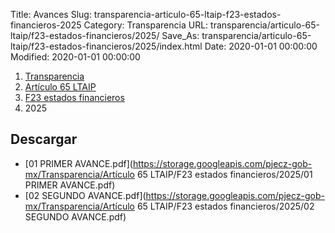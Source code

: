 Title: Avances
Slug: transparencia-articulo-65-ltaip-f23-estados-financieros-2025
Category: Transparencia
URL: transparencia/articulo-65-ltaip/f23-estados-financieros/2025/
Save_As: transparencia/articulo-65-ltaip/f23-estados-financieros/2025/index.html
Date: 2020-01-01 00:00:00
Modified: 2020-01-01 00:00:00


<nav aria-label="breadcrumb">
<ol class="breadcrumb">
<li class="breadcrumb-item"><a href="../../../">Transparencia</a></li>
<li class="breadcrumb-item"><a href="../../">Artículo 65 LTAIP</a></li>
<li class="breadcrumb-item"><a href="../">F23 estados financieros</a></li>
<li class="breadcrumb-item active" aria-current="page">2025</li>
</ol>
</nav>


## Descargar

- [01 PRIMER AVANCE.pdf](https://storage.googleapis.com/pjecz-gob-mx/Transparencia/Artículo 65 LTAIP/F23 estados financieros/2025/01 PRIMER AVANCE.pdf)
- [02 SEGUNDO AVANCE.pdf](https://storage.googleapis.com/pjecz-gob-mx/Transparencia/Artículo 65 LTAIP/F23 estados financieros/2025/02 SEGUNDO AVANCE.pdf)
